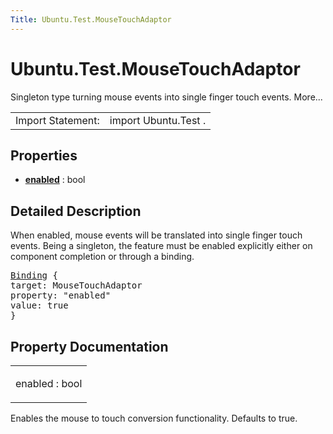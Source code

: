 ```yaml
---
Title: Ubuntu.Test.MouseTouchAdaptor
---
```


# Ubuntu.Test.MouseTouchAdaptor

<span class="subtitle"></span>
<!-- $$$MouseTouchAdaptor-brief -->
<p>Singleton type turning mouse events into single finger touch events. More...</p>
<!-- @@@MouseTouchAdaptor -->
<table class="alignedsummary">
<tr><td class="memItemLeft rightAlign topAlign"> Import Statement:</td><td class="memItemRight bottomAlign"> import Ubuntu.Test .</td></tr></table><ul>
</ul>
<h2 id="properties">Properties</h2>
<ul>
<li class="fn"><b><b><a href="..//Ubuntu.Test.MouseTouchAdaptor.md#enabled-prop">enabled</a></b></b> : bool</li>
</ul>
<!-- $$$MouseTouchAdaptor-description -->
<h2 id="details">Detailed Description</h2>
</p>
<p>When enabled, mouse events will be translated into single finger touch events. Being a singleton, the feature must be enabled explicitly either on component completion or through a binding.</p>
<pre class="qml"><span class="type"><a href="../sdk-14.10/QtQml.Binding.md">Binding</a></span> {
<span class="name">target</span>: <span class="name">MouseTouchAdaptor</span>
<span class="name">property</span>: <span class="string">&quot;enabled&quot;</span>
<span class="name">value</span>: <span class="number">true</span>
}</pre>
<!-- @@@MouseTouchAdaptor -->
<h2>Property Documentation</h2>
<!-- $$$enabled -->
<table class="qmlname"><tr valign="top" id="enabled-prop"><td class="tblQmlPropNode"><p><span class="name">enabled</span> : <span class="type">bool</span></p></td></tr></table><p>Enables the mouse to touch conversion functionality. Defaults to true.</p>
<!-- @@@enabled -->
<br/>
